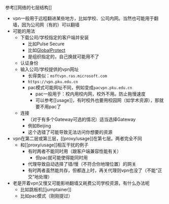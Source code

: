 参考[[网络的七层结构]]
- vpn一般用于远程翻进某些地方，比如学校、公司内网。当然也可能用于翻墙，因为公司网（有的）可以翻墙
- 可能的用法
  - 下载公司/学校指定的客户端并安装
    - 比如Pulse Secure
    - 比如[GlobalProtect](https://www.updatestar.com/zh-cn/directdownload/globalprotect/2338326)
    - 是组织指定的，自己换就可能用不了
  - 认证身份
  - 输入公司/学校提供的vpn网址
    - 长得类似：`msftvpn.ras.microsoft.com`
    - `https://vpn.pku.edu.cn`
    - pac模式可能网址不同，例如变成`pacvpn.pku.edu.cn`
      - pac一般用于：校内用校内网，校外不用。防止拖慢速度
      - 可以参考[[usage]]，有时校外也要用校园网（如学术资源），那就要不用pac了
  - 连接
    - （对于有多个Gateway可选的情况）适当选择Gateway
    - 例如Beijing
    - 这个选错了可能导致无法访问你想要的资源
- vpn在第二层或第三层，[[proxy/usage]]在第七层。两者完全不同
  - 和[[proxy/usage]]相互干扰的例子
    - 有时两者不能同时用（跟客户端兼容性能有关）
      - 但pac就可能使得能同时用
    - 代理导致自动选择了错/慢（不符合你地理位置）的网关
    - 有时两者虽然能共存，但都连上时，再关代理则vpn也没了（不能“正交”地处理）
- 老是开着vpn又慢又可能影响翻墙又耗费公司学校资源，有什么办法呢
  - 比如跳板机[[jumptainer]]
  - 比如pac模式（刚刚提过）